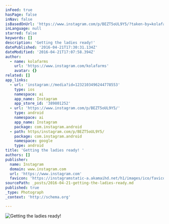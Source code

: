 ```yaml
---
inFeed: true
hasPage: false
inNav: false
isBasedOnUrl: 'https://www.instagram.com/p/BEZT5oUL9Y5/?taken-by=kolafarms&hl=en'
inLanguage: null
starred: false
keywords: []
description: 'Getting the ladies ready!'
datePublished: '2016-04-21T17:30:31.134Z'
dateModified: '2016-04-21T17:07:58.394Z'
author:
  - name: kolafarms
    url: 'https://www.instagram.com/kolafarms'
    avatar: {}
related: []
app_links:
  - url: 'instagram://media?id=1232103496244778553'
    type: ios
    namespace: ai
    app_name: Instagram
    app_store_id: '389801252'
  - url: 'https://www.instagram.com/p/BEZT5oUL9Y5/'
    type: android
    namespace: ai
    app_name: Instagram
    package: com.instagram.android
  - path: https/instagram.com/p/BEZT5oUL9Y5/
    package: com.instagram.android
    namespace: google
    type: android
title: 'Getting the ladies ready! '
authors: []
publisher:
  name: Instagram
  domain: www.instagram.com
  url: 'https://www.instagram.com'
  favicon: 'https://instagramstatic-a.akamaihd.net/h1/images/ico/favicon.ico/7cdab0872b15.ico'
sourcePath: _posts/2016-04-21-getting-the-ladies-ready.md
published: true
_type: Photograph
_context: 'http://schema.org'

---
```

![Getting the ladies ready!](https://s3-us-west-2.amazonaws.com/the-grid-img/p/00affaa070ef86b90035801c00b44baff96bc977.jpg)